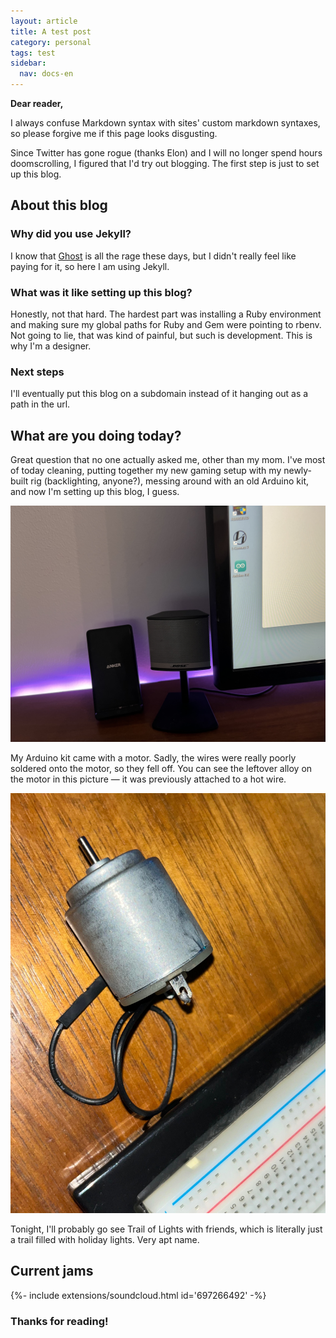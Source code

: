 ```yaml
---
layout: article
title: A test post
category: personal
tags: test
sidebar:
  nav: docs-en
---
```


**Dear reader,**

I always confuse Markdown syntax with sites' custom markdown syntaxes, so please forgive me if this page looks disgusting.

Since Twitter has gone rogue (thanks Elon) and I will no longer spend hours doomscrolling, I figured that I'd try out blogging. The first step is just to set up this blog.

## About this blog

### Why did you use Jekyll?
I know that [Ghost](https://ghost.org/) is all the rage these days, but I didn't really feel like paying for it, so here I am using Jekyll.

### What was it like setting up this blog?
Honestly, not that hard. The hardest part was installing a Ruby environment and making sure my global paths for Ruby and Gem were pointing to rbenv. Not going to lie, that was kind of painful, but such is development. This is why I'm a designer.

### Next steps
I'll eventually put this blog on a subdomain instead of it hanging out as a path in the url.

## What are you doing today?
Great question that no one actually asked me, other than my mom. I've most of today cleaning, putting together my new gaming setup with my newly-built rig (backlighting, anyone?), messing around with an old Arduino kit, and now I'm setting up this blog, I guess.

![purple backlighting on a work desk](./img/backlights.jpg)

My Arduino kit came with a motor. Sadly, the wires were really poorly soldered onto the motor, so they fell off. You can see the leftover alloy on the motor in this picture — it was previously attached to a hot wire.

![motor with detached wire](./img/motor.jpg)

Tonight, I'll probably go see Trail of Lights with friends, which is literally just a trail filled with holiday lights. Very apt name.

## Current jams

<div>{%- include extensions/soundcloud.html id='697266492' -%}</div>


### Thanks for reading!
